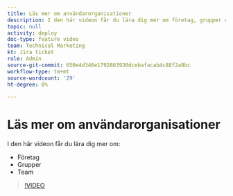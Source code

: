 ```yaml
---
title: Läs mer om användarorganisationer
description: I den här videon får du lära dig mer om företag, grupper och team.
topic: null
activity: deploy
doc-type: feature video
team: Technical Marketing
kt: Jira ticket
role: Admin
source-git-commit: 650e4d346e1792863930dcebafacab4c88f2a8bc
workflow-type: tm+mt
source-wordcount: '29'
ht-degree: 0%

---
```


# Läs mer om användarorganisationer

I den här videon får du lära dig mer om:

* Företag
* Grupper
* Team

>[!VIDEO](https://video.tv.adobe.com/v/335068/?quality=12&learn=on)
